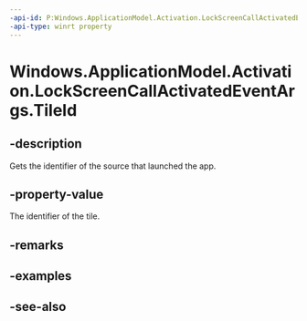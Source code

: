 ----api-id: P:Windows.ApplicationModel.Activation.LockScreenCallActivatedEventArgs.TileId
-api-type: winrt property
---<!-- Property syntaxpublic string TileId { get; }--># Windows.ApplicationModel.Activation.LockScreenCallActivatedEventArgs.TileId## -descriptionGets the identifier of the source that launched the app.## -property-valueThe identifier of the tile.## -remarks## -examples## -see-also